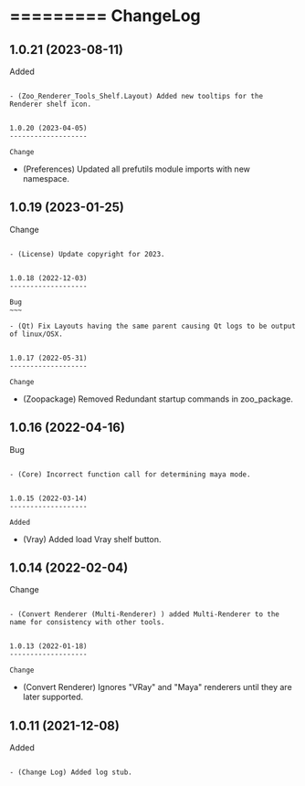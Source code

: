 =========
ChangeLog
=========


1.0.21 (2023-08-11)
-------------------

Added
~~~~~

- (Zoo_Renderer_Tools_Shelf.Layout) Added new tooltips for the Renderer shelf icon.


1.0.20 (2023-04-05)
-------------------

Change
~~~~~~

- (Preferences) Updated all prefutils module imports with new namespace.


1.0.19 (2023-01-25)
-------------------

Change
~~~~~~

- (License) Update copyright for 2023.


1.0.18 (2022-12-03)
-------------------

Bug
~~~

- (Qt) Fix Layouts having the same parent causing Qt logs to be output of linux/OSX.


1.0.17 (2022-05-31)
-------------------

Change
~~~~~~

- (Zoopackage) Removed Redundant startup commands in zoo_package.


1.0.16 (2022-04-16)
-------------------

Bug
~~~

- (Core) Incorrect function call for determining maya mode.


1.0.15 (2022-03-14)
-------------------

Added
~~~~~

- (Vray) Added load Vray shelf button.


1.0.14 (2022-02-04)
-------------------

Change
~~~~~~

- (Convert Renderer (Multi-Renderer) ) added Multi-Renderer to the name for consistency with other tools.


1.0.13 (2022-01-18)
-------------------

Change
~~~~~~

- (Convert Renderer) Ignores "VRay" and "Maya" renderers until they are later supported.


1.0.11 (2021-12-08)
-------------------

Added
~~~~~

- (Change Log) Added log stub.
